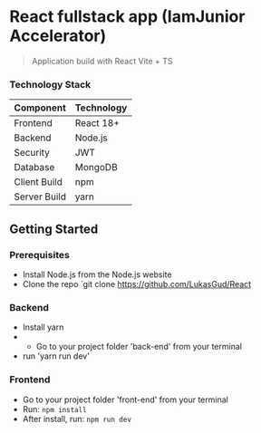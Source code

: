 # React fullstack app (IamJunior Accelerator)

> Application build with React Vite + TS
### Technology Stack
Component         | Technology
---               | ---
Frontend          | React 18+
Backend           | Node.js 
Security          | JWT
Database          | MongoDB
Client Build      | npm
Server Build      | yarn

## Getting Started

### Prerequisites
-  Install Node.js from the Node.js website
-  Clone the repo `git clone https://github.com/LukasGud/React

### Backend
- Install yarn
- - Go to your project folder 'back-end' from your terminal
- run 'yarn run dev'

### Frontend
- Go to your project folder 'front-end' from your terminal
- Run: `npm install`
- After install, run: `npm run dev` 

